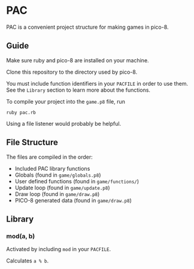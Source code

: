 # PAC 

PAC is a convenient project structure for making games in pico-8.

## Guide

Make sure ruby and pico-8 are installed on your machine.

Clone this repository to the directory used by pico-8.

You must include function identifiers in your `PACFILE` in order to use them. See the `Library` section to learn more about the functions.

To compile your project into the `game.p8` file, run

    ruby pac.rb

Using a file listener would probably be helpful.

## File Structure

The files are compiled in the order:

  - Included PAC library functions
  - Globals (found in `game/globals.p8`)
  - User defined functions (found in `game/functions/`)
  - Update loop (found in `game/update.p8`)
  - Draw loop (found in `game/draw.p8`)
  - PICO-8 generated data (found in `game/draw.p8`)

## Library

### mod(a, b)

Activated by including `mod` in your `PACFILE`.

Calculates `a % b`.
